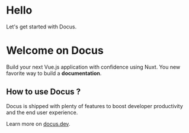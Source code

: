 # Hello

Let's get started with Docus.

# Welcome on Docus

Build your next Vue.js application with confidence using Nuxt.
You new favorite way to build a **documentation**.

## How to use Docus ?

Docus is shipped with plenty of features to boost developer productivity and the end user experience.

Learn more on [docus.dev](https://docus.dev).
